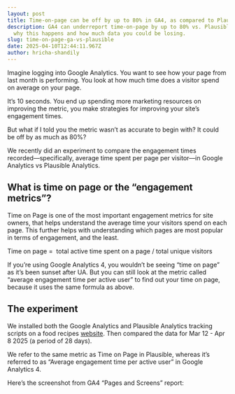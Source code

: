 ```yaml
---
layout: post
title: Time-on-page can be off by up to 80% in GA4, as compared to Plausible
description: GA4 can underreport time-on-page by up to 80% vs. Plausible. Learn
  why this happens and how much data you could be losing.
slug: time-on-page-ga-vs-plausible
date: 2025-04-10T12:44:11.967Z
author: hricha-shandily
---
```

Imagine logging into Google Analytics. You want to see how your page from last month is performing. You look at how much time does a visitor spend on average on your page.

It’s 10 seconds. You end up spending more marketing resources on improving the metric, you make strategies for improving your site’s engagement times.

But what if I told you the metric wasn’t as accurate to begin with? It could be off by as much as 80%?

We recently did an experiment to compare the engagement times recorded––specifically, average time spent per page per visitor––in Google Analytics vs Plausible Analytics.

## What is time on page or the “engagement metrics”?

Time on Page is one of the most important engagement metrics for site owners, that helps understand the average time your visitors spend on each page. This further helps with understanding which pages are most popular in terms of engagement, and the least.



Time on page =  total active time spent on a page / total unique visitors



If you’re using Google Analytics 4, you wouldn’t be seeing “time on page” as it’s been sunset after UA. But you can still look at the metric called “average engagement time per active user” to find out your time on page, because it uses the same formula as above.

## The experiment

We installed both the Google Analytics and Plausible Analytics tracking scripts on a food recipes [website](https://foodrecipeshq.com/). Then compared the data for Mar 12 - Apr 8 2025 (a period of 28 days).



We refer to the same metric as Time on Page in Plausible, whereas it’s referred to as “Average engagement time per active user” in Google Analytics 4.



Here’s the screenshot from GA4 “Pages and Screens” report: